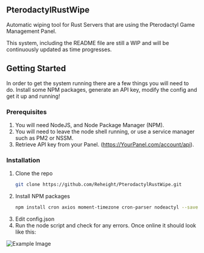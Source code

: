 ## PterodactylRustWipe
Automatic wiping tool for Rust Servers that are using the Pterodactyl Game Management Panel.

This system, including the README file are still a WIP and will be continuously updated as time progresses.


## Getting Started

In order to get the system running there are a few things you will need to do. Install some NPM packages, generate an API key, modify the config and get it up and running!

### Prerequisites

1. You will need NodeJS, and Node Package Manager (NPM).
2. You will need to leave the node shell running, or use a service manager such as PM2 or NSSM.
3. Retrieve API key from your Panel. (https://YourPanel.com/account/api).

### Installation

1. Clone the repo
   ```sh
   git clone https://github.com/Reheight/PterodactylRustWipe.git
   ```
2. Install NPM packages
   ```sh
   npm install cron axios moment-timezone cron-parser nodeactyl --save
   ```
3. Edit config.json
4. Run the node script and check for any errors. Once online it should look like this:

![Example Image](https://images-ext-2.discordapp.net/external/1upugdndJ77jqqusFYg5TtF2Vy2OPYgOi4-ejJiSeDA/https/s.imgly.ee/CpH4.png)
